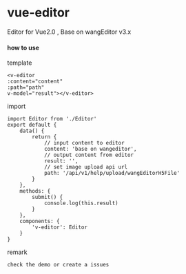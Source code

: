 # vue-editor


Editor for Vue2.0 , Base on wangEditor v3.x

#### how to use


template

    <v-editor
    :content="content"
    :path="path"
    v-model="result"></v-editor>


import

    import Editor from './Editor'
    export default {
        data() {
            return {
                // input content to editor
                content: 'base on wangeditor',
                // output content from editor
                result: '',
                // set image upload api url
                path: '/api/v1/help/upload/wangEditorH5File'
            }
        },
        methods: {
            submit() {
                console.log(this.result)
            }
        },
        components: {
            'v-editor': Editor
        }
    }

remark

    check the demo or create a issues
